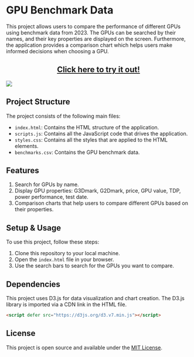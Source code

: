 # GPU Benchmark Data

This project allows users to compare the performance of different GPUs using benchmark data from 2023. The GPUs can be searched by their names, and their key properties are displayed on the screen. Furthermore, the application provides a comparison chart which helps users make informed decisions when choosing a GPU.

<h2 align="center"><a href="https://andrew32a.github.io/ACS-4310-GPU-benchmark-data-visualization/">Click here to try it out!</a></h3>

<img src="https://github.com/Andrew32A/ACS-4310-GPU-benchmark-data-visualization/blob/main/images/screenshot.png" align="center">

## Project Structure

The project consists of the following main files:

- `index.html`: Contains the HTML structure of the application.
- `scripts.js`: Contains all the JavaScript code that drives the application.
- `styles.css`: Contains all the styles that are applied to the HTML elements.
- `benchmarks.csv`: Contains the GPU benchmark data.

## Features

1. Search for GPUs by name.
2. Display GPU properties: G3Dmark, G2Dmark, price, GPU value, TDP, power performance, test date.
3. Comparison charts that help users to compare different GPUs based on their properties.

## Setup & Usage

To use this project, follow these steps:

1. Clone this repository to your local machine.
2. Open the `index.html` file in your browser.
3. Use the search bars to search for the GPUs you want to compare.

## Dependencies

This project uses D3.js for data visualization and chart creation. The D3.js library is imported via a CDN link in the HTML file.

```html
<script defer src="https://d3js.org/d3.v7.min.js"></script>
```

## License

This project is open source and available under the [MIT License](https://opensource.org/licenses/MIT).
